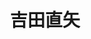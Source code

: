 ---
title: 吉田直矢
avatar: https://lh3.googleusercontent.com/-5pS9hPgAfVM/WsblN34867I/AAAAAAAAEa4/E8Klhk7xuiADi62WFgd-zmtrBHMiFDBPACE0YBhgL/s400-p/DSC06580.jpg
category: 04_B
school_year: 3
---